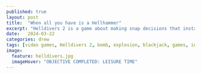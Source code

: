 ```yaml
---
published: true
layout: post
title:  "When all you have is a Hellhammer"
excerpt: "Helldivers 2 is a game about making snap decisions that instantly get you and your team killed and maybe complete an objective or whatever"
date:   2024-03-22
categories: drew
tags: [video games, Helldivers 2, bomb, explosion, blackjack, games, indifference to death, casino]
image:
  feature: helldivers.jpg
  imageHover: "OBJECTIVE COMPLETED: LEISURE TIME"
---
```

